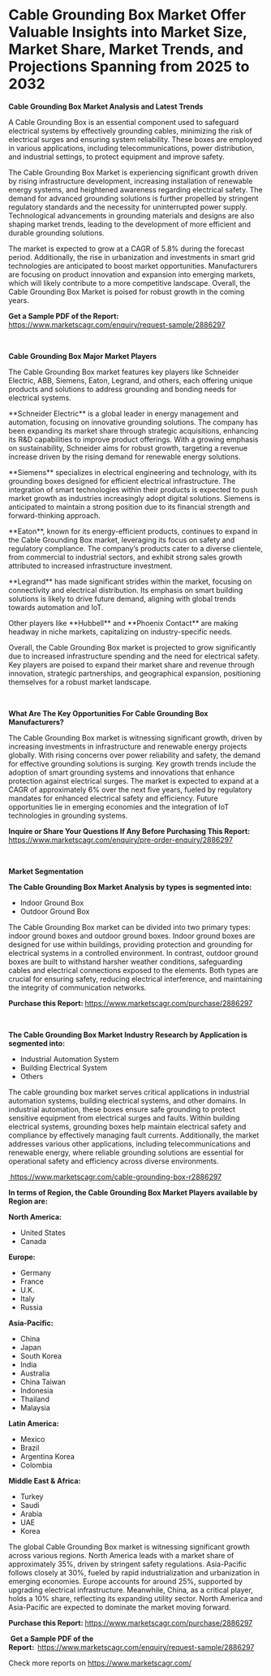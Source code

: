<p><h1>Cable Grounding Box Market Offer Valuable Insights into Market Size, Market Share, Market Trends, and Projections Spanning from 2025 to 2032</h1></p><p><strong>Cable Grounding Box Market Analysis and Latest Trends</strong></p>
<p><p>A Cable Grounding Box is an essential component used to safeguard electrical systems by effectively grounding cables, minimizing the risk of electrical surges and ensuring system reliability. These boxes are employed in various applications, including telecommunications, power distribution, and industrial settings, to protect equipment and improve safety.</p><p>The Cable Grounding Box Market is experiencing significant growth driven by rising infrastructure development, increasing installation of renewable energy systems, and heightened awareness regarding electrical safety. The demand for advanced grounding solutions is further propelled by stringent regulatory standards and the necessity for uninterrupted power supply. Technological advancements in grounding materials and designs are also shaping market trends, leading to the development of more efficient and durable grounding solutions.</p><p>The market is expected to grow at a CAGR of 5.8% during the forecast period. Additionally, the rise in urbanization and investments in smart grid technologies are anticipated to boost market opportunities. Manufacturers are focusing on product innovation and expansion into emerging markets, which will likely contribute to a more competitive landscape. Overall, the Cable Grounding Box Market is poised for robust growth in the coming years.</p></p>
<p><strong>Get a Sample PDF of the Report:&nbsp;</strong> <a href="https://www.marketscagr.com/enquiry/request-sample/2886297?utm_campaign=3032&utm_medium=2&utm_source=Github&utm_content=ia&utm_term=13032025&utm_id=cable-grounding-box">https://www.marketscagr.com/enquiry/request-sample/2886297</a></p>
<p>&nbsp;</p>
<p><strong>Cable Grounding Box Major Market Players</strong></p>
<p><p>The Cable Grounding Box market features key players like Schneider Electric, ABB, Siemens, Eaton, Legrand, and others, each offering unique products and solutions to address grounding and bonding needs for electrical systems. </p><p>**Schneider Electric** is a global leader in energy management and automation, focusing on innovative grounding solutions. The company has been expanding its market share through strategic acquisitions, enhancing its R&D capabilities to improve product offerings. With a growing emphasis on sustainability, Schneider aims for robust growth, targeting a revenue increase driven by the rising demand for renewable energy solutions.</p><p>**Siemens** specializes in electrical engineering and technology, with its grounding boxes designed for efficient electrical infrastructure. The integration of smart technologies within their products is expected to push market growth as industries increasingly adopt digital solutions. Siemens is anticipated to maintain a strong position due to its financial strength and forward-thinking approach.</p><p>**Eaton**, known for its energy-efficient products, continues to expand in the Cable Grounding Box market, leveraging its focus on safety and regulatory compliance. The company’s products cater to a diverse clientele, from commercial to industrial sectors, and exhibit strong sales growth attributed to increased infrastructure investment.</p><p>**Legrand** has made significant strides within the market, focusing on connectivity and electrical distribution. Its emphasis on smart building solutions is likely to drive future demand, aligning with global trends towards automation and IoT.</p><p>Other players like **Hubbell** and **Phoenix Contact** are making headway in niche markets, capitalizing on industry-specific needs.</p><p>Overall, the Cable Grounding Box market is projected to grow significantly due to increased infrastructure spending and the need for electrical safety. Key players are poised to expand their market share and revenue through innovation, strategic partnerships, and geographical expansion, positioning themselves for a robust market landscape.</p></p>
<p>&nbsp;</p>
<p><strong>What Are The Key Opportunities For Cable Grounding Box Manufacturers?</strong></p>
<p><p>The Cable Grounding Box market is witnessing significant growth, driven by increasing investments in infrastructure and renewable energy projects globally. With rising concerns over power reliability and safety, the demand for effective grounding solutions is surging. Key growth trends include the adoption of smart grounding systems and innovations that enhance protection against electrical surges. The market is expected to expand at a CAGR of approximately 6% over the next five years, fueled by regulatory mandates for enhanced electrical safety and efficiency. Future opportunities lie in emerging economies and the integration of IoT technologies in grounding systems.</p></p>
<p><strong>Inquire or Share Your Questions If Any Before Purchasing This Report:</strong> <a href="https://www.marketscagr.com/enquiry/pre-order-enquiry/2886297?utm_campaign=3032&utm_medium=2&utm_source=Github&utm_content=ia&utm_term=13032025&utm_id=cable-grounding-box">https://www.marketscagr.com/enquiry/pre-order-enquiry/2886297</a></p>
<p>&nbsp;</p>
<p><strong>Market Segmentation</strong></p>
<p><strong>The Cable Grounding Box Market Analysis by types is segmented into:</strong></p>
<p><ul><li>Indoor Ground Box</li><li>Outdoor Ground Box</li></ul></p>
<p><p>The Cable Grounding Box market can be divided into two primary types: indoor ground boxes and outdoor ground boxes. Indoor ground boxes are designed for use within buildings, providing protection and grounding for electrical systems in a controlled environment. In contrast, outdoor ground boxes are built to withstand harsher weather conditions, safeguarding cables and electrical connections exposed to the elements. Both types are crucial for ensuring safety, reducing electrical interference, and maintaining the integrity of communication networks.</p></p>
<p><strong>Purchase this Report:&nbsp;</strong><a href="https://www.marketscagr.com/purchase/2886297?utm_campaign=3032&utm_medium=2&utm_source=Github&utm_content=ia&utm_term=13032025&utm_id=cable-grounding-box">https://www.marketscagr.com/purchase/2886297</a></p>
<p>&nbsp;</p>
<p><strong>The Cable Grounding Box Market Industry Research by Application is segmented into:</strong></p>
<p><ul><li>Industrial Automation System</li><li>Building Electrical System</li><li>Others</li></ul></p>
<p><p>The cable grounding box market serves critical applications in industrial automation systems, building electrical systems, and other domains. In industrial automation, these boxes ensure safe grounding to protect sensitive equipment from electrical surges and faults. Within building electrical systems, grounding boxes help maintain electrical safety and compliance by effectively managing fault currents. Additionally, the market addresses various other applications, including telecommunications and renewable energy, where reliable grounding solutions are essential for operational safety and efficiency across diverse environments.</p></p>
<p><a href="https://www.marketscagr.com/cable-grounding-box-r2886297?utm_campaign=3032&utm_medium=2&utm_source=Github&utm_content=ia&utm_term=13032025&utm_id=cable-grounding-box">&nbsp;https://www.marketscagr.com/cable-grounding-box-r2886297</a></p>
<p><strong>In terms of Region, the Cable Grounding Box Market Players available by Region are:</strong></p>
<p>
    <p> <strong> North America: </strong>
        <ul>
            <li>United States</li>
            <li>Canada</li>
        </ul>
        </p> 
    <p> <strong> Europe: </strong>
        <ul>
            <li>Germany</li>
            <li>France</li>
            <li>U.K.</li>
            <li>Italy</li>
            <li>Russia</li>
        </ul>
        </p> 
    <p> <strong> Asia-Pacific: </strong>
        <ul>
            <li>China</li>
            <li>Japan</li>
            <li>South Korea</li>
            <li>India</li>
            <li>Australia</li>
            <li>China Taiwan</li>
            <li>Indonesia</li>
            <li>Thailand</li>
            <li>Malaysia</li>
        </ul>
        </p> 
    <p> <strong> Latin America: </strong>
        <ul>
            <li>Mexico</li>
            <li>Brazil</li>
            <li>Argentina Korea</li>
            <li>Colombia</li>
        </ul>
        </p> 
    <p> <strong> Middle East & Africa: </strong>
        <ul>
            <li>Turkey</li>
            <li>Saudi</li>
            <li>Arabia</li>
            <li>UAE</li>
            <li>Korea</li>
        </ul>
    </p>
    </p>
<p><p>The global Cable Grounding Box market is witnessing significant growth across various regions. North America leads with a market share of approximately 35%, driven by stringent safety regulations. Asia-Pacific follows closely at 30%, fueled by rapid industrialization and urbanization in emerging economies. Europe accounts for around 25%, supported by upgrading electrical infrastructure. Meanwhile, China, as a critical player, holds a 10% share, reflecting its expanding utility sector. North America and Asia-Pacific are expected to dominate the market moving forward.</p></p>
<p><strong>Purchase this Report: </strong><a href="https://www.marketscagr.com/purchase/2886297?utm_campaign=3032&utm_medium=2&utm_source=Github&utm_content=ia&utm_term=13032025&utm_id=cable-grounding-box">https://www.marketscagr.com/purchase/2886297</a></p>
<p>&nbsp;<strong>Get a Sample PDF of the Report:&nbsp;&nbsp;</strong><a href="https://www.marketscagr.com/enquiry/request-sample/2886297?utm_campaign=3032&utm_medium=2&utm_source=Github&utm_content=ia&utm_term=13032025&utm_id=cable-grounding-box">https://www.marketscagr.com/enquiry/request-sample/2886297</a></p>
<p><strong></strong></p>
<p>Check more reports on <a href="https://www.marketscagr.com/?utm_campaign=3032&utm_medium=2&utm_source=Github&utm_content=ia&utm_term=13032025&utm_id=cable-grounding-box">https://www.marketscagr.com/</a></p>